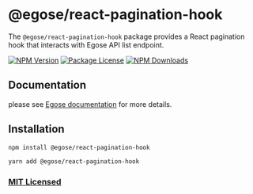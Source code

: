 # @egose/react-pagination-hook

The `@egose/react-pagination-hook` package provides a React pagination hook that interacts with Egose API list endpoint.

<a href="https://www.npmjs.com/package/@egose/react-pagination-hook" target="_blank"><img src="https://img.shields.io/npm/v/@egose/react-pagination-hook.svg" alt="NPM Version" /></a>
<a href="https://www.npmjs.com/package/@egose/react-pagination-hook" target="_blank"><img src="https://img.shields.io/npm/l/@egose/react-pagination-hook.svg" alt="Package License" /></a>
<a href="https://www.npmjs.com/package/@egose/react-pagination-hook" target="_blank"><img src="https://img.shields.io/npm/dm/@egose/react-pagination-hook.svg" alt="NPM Downloads" /></a>

## Documentation

please see [Egose documentation](https://egose.github.io/docs/egose-react-pagination-hook/philosophy/) for more details.

## Installation

```sh
npm install @egose/react-pagination-hook

```

```sh
yarn add @egose/react-pagination-hook
```

### [MIT Licensed](LICENSE)
